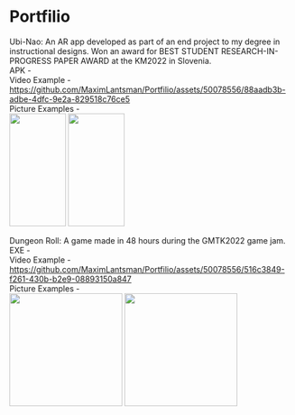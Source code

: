 # Portfilio

Ubi-Nao: An AR app developed as part of an end project to my degree in instructional designs. Won an award for BEST STUDENT RESEARCH-IN-PROGRESS PAPER AWARD at the KM2022 in Slovenia.
<br>
APK -
<br>
Video Example -
<br>
https://github.com/MaximLantsman/Portfilio/assets/50078556/88aadb3b-adbe-4dfc-9e2a-829518c76ce5
<br>
Picture Examples -
<br>
<img src="https://github.com/MaximLantsman/Portfilio/assets/50078556/b7a60a29-4d5a-4029-9ce0-9b45143f748f" width="100" height="200">
<img src="https://github.com/MaximLantsman/Portfilio/assets/50078556/480973b3-18b2-4659-abcb-1bae5dc1f6f9" width="100" height="200">



Dungeon Roll: A game made in 48 hours during the GMTK2022 game jam.
<br>
EXE -
<br>
Video Example -
<br>
https://github.com/MaximLantsman/Portfilio/assets/50078556/516c3849-f261-430b-b2e9-08893150a847
<br>
Picture Examples -
<br>
<img src="https://github.com/MaximLantsman/Portfilio/assets/50078556/837c7cbe-1a77-43d1-a744-5809fb3899d8" width="200" height="200">
<img src="https://github.com/MaximLantsman/Portfilio/assets/50078556/a677ea23-cda0-439e-8305-b78831f0d87c" width="200" height="200">




